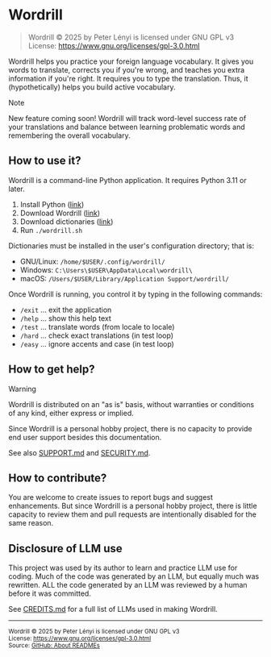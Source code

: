 # Wordrill

> Wordrill © 2025 by Peter Lényi is licensed under GNU GPL v3  
> License: https://www.gnu.org/licenses/gpl-3.0.html

Wordrill helps you practice your foreign language vocabulary. It gives you words
to translate, corrects you if you're wrong, and teaches you extra information if 
you're right. It requires you to type the translation. Thus, it (hypothetically) 
helps you build active vocabulary.

> [!NOTE]
> New feature coming soon! Wordrill will track word-level success rate of your 
> translations and balance between learning problematic words and remembering
> the overall vocabulary.

## How to use it?

Wordrill is a command-line Python application. It requires Python 3.11 or later.

1. Install Python ([link](https://wiki.python.org/moin/BeginnersGuide/Download))
2. Download Wordrill ([link](https://github.com/peterlenyi/wordrill))
3. Download dictionaries ([link](https://github.com/peterlenyi/wordrill-dictionaries))
4. Run `./wordrill.sh`

Dictionaries must be installed in the user's configuration directory; that is:
* GNU/Linux: `/home/$USER/.config/wordrill/`
* Windows: `C:\Users\$USER\AppData\Local\wordrill\ `
* macOS: `/Users/$USER/Library/Application Support/wordrill/`

Once Wordrill is running, you control it by typing in the following commands:
* `/exit` ... exit the application
* `/help` ... show this help text
* `/test` ... translate words (from locale to locale)
* `/hard` ... check exact translations (in test loop)
* `/easy` ... ignore accents and case (in test loop)

## How to get help?

> [!WARNING]
> Wordrill is distributed on an "as is" basis, without warranties or conditions
> of any kind, either express or implied.

Since Wordrill is a personal hobby project, there is no capacity to provide end
user support besides this documentation. 

See also [SUPPORT.md](SUPPORT.md) and [SECURITY.md](SECURITY.md).

## How to contribute?

You are welcome to create issues to report bugs and suggest enhancements. But 
since Wordrill is a personal hobby project, there is little capacity to review 
them and pull requests are intentionally disabled for the same reason.

## Disclosure of LLM use

This project was used by its author to learn and practice LLM use for coding.
Much of the code was generated by an LLM, but equally much was rewritten. ALL 
the code generated by an LLM was reviewed by a human before it was committed.

See [CREDITS.md](CREDITS.md) for a full list of LLMs used in making Wordrill.

___
<sup>Wordrill © 2025 by Peter Lényi is licensed under GNU GPL v3</sup>  
<sup>License: https://www.gnu.org/licenses/gpl-3.0.html </sup>  
<sup>Source: [GitHub: About READMEs](https://docs.github.com/en/repositories/managing-your-repositorys-settings-and-features/customizing-your-repository/about-readmes)</sup>
